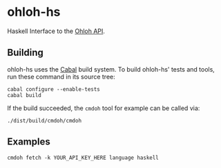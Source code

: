 ohloh-hs
========

Haskell Interface to the [Ohloh API](http://meta.ohloh.net/getting_started/).

Building
--------

ohloh-hs uses the [Cabal](http://www.haskell.org/cabal/) build system.
To build ohloh-hs' tests and tools, run these command in its source tree:

    cabal configure --enable-tests
    cabal build

If the build succeeded, the `cmdoh` tool for example can be called via:

    ./dist/build/cmdoh/cmdoh

Examples
--------

    cmdoh fetch -k YOUR_API_KEY_HERE language haskell
